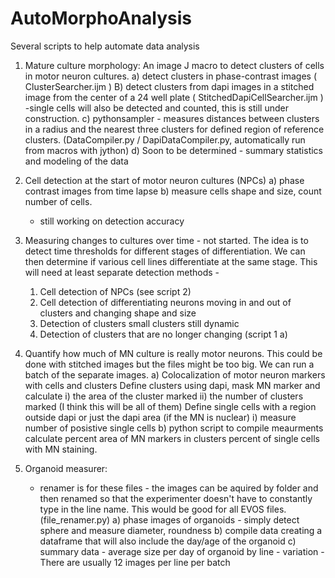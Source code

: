 # AutoMorphoAnalysis
Several scripts to help automate data analysis

1. Mature culture morphology: An image J macro to detect clusters of cells in motor neuron cultures.
a) detect clusters in phase-contrast images ( ClusterSearcher.ijm )
B) detect clusters from dapi images in a stitched image from the center of a 24 well plate ( StitchedDapiCellSearcher.ijm )
      -single cells will also be detected and counted, this is still under construction.
c) pythonsampler - measures distances between clusters in a radius and the nearest three clusters for
defined region of reference clusters. (DataCompiler.py / DapiDataCompiler.py, automatically run from macros with jython)
d) Soon to be determined - summary statistics and modeling of the data

2. Cell detection at the start of motor neuron cultures (NPCs)
a) phase contrast images from time lapse
b) measure cells shape and size, count number of cells.  
    - still working on detection accuracy
    
3. Measuring  changes to cultures over time - not started.
The idea is to detect time thresholds for different stages of differentiation. 
We can then determine if various cell lines differentiate at the same stage.
This will need at least separate detection methods -
      1. Cell detection of NPCs (see script 2)
      2. Cell detection of differentiating neurons moving in and out of clusters and changing shape and size
      3. Detection of clusters small clusters still dynamic
      4. Detection of clusters that are no longer changing (script 1 a)
      
4. Quantify how much of MN culture is really motor neurons. 
    This could be done with stitched images but the files might be too big. We can run a batch of the separate images.
    a) Colocalization of motor neuron markers with cells and clusters
            Define clusters using dapi, mask MN marker and calculate 
                    i) the area of the cluster marked
                    ii) the number of clusters marked (I think this will be all of them)
            Define single cells with a region outside dapi or just the dapi area (if the MN is nuclear)
                    i) measure number of posistive single cells
   b) python script to compile meaurments calculate percent area of MN markers in clusters
      percent of single cells with MN staining.
                    
                    
5. Organoid measurer: 
      - renamer is for these files - the images can be aquired by folder and then renamed so that
      the experimenter doesn't have to constantly type in the line name.  This would be good for all EVOS
      files. (file_renamer.py)
      a) phase images of organoids - simply detect sphere and measure diameter, roundness
      b) compile data creating a dataframe that will also include the day/age of the organoid
      c) summary data - average size per day of organoid by line - variation - There are usually 12 images
      per line per batch
      
      
      
      






